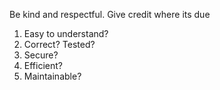 ---
---

Be kind and respectful. Give credit where its due 
1. Easy to understand?  
2. Correct? Tested? 
3. Secure? 
4. Efficient?
5. Maintainable? 
